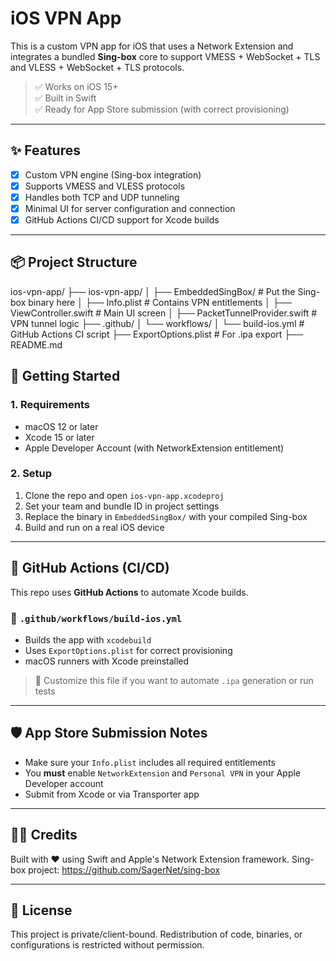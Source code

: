 
# iOS VPN App

This is a custom VPN app for iOS that uses a Network Extension and integrates a bundled **Sing-box** core to support VMESS + WebSocket + TLS and VLESS + WebSocket + TLS protocols.

> ✅ Works on iOS 15+  
> ✅ Built in Swift  
> ✅ Ready for App Store submission (with correct provisioning)

---

## ✨ Features

- [x] Custom VPN engine (Sing-box integration)
- [x] Supports VMESS and VLESS protocols
- [x] Handles both TCP and UDP tunneling
- [x] Minimal UI for server configuration and connection
- [x] GitHub Actions CI/CD support for Xcode builds

---

## 📦 Project Structure

ios-vpn-app/
├── ios-vpn-app/
│ ├── EmbeddedSingBox/ # Put the Sing-box binary here
│ ├── Info.plist # Contains VPN entitlements
│ ├── ViewController.swift # Main UI screen
│ ├── PacketTunnelProvider.swift # VPN tunnel logic
├── .github/
│ └── workflows/
│ └── build-ios.yml # GitHub Actions CI script
├── ExportOptions.plist # For .ipa export
├── README.md

## 🚀 Getting Started

### 1. Requirements

- macOS 12 or later
- Xcode 15 or later
- Apple Developer Account (with NetworkExtension entitlement)

### 2. Setup

1. Clone the repo and open `ios-vpn-app.xcodeproj`
2. Set your team and bundle ID in project settings
3. Replace the binary in `EmbeddedSingBox/` with your compiled Sing-box
4. Build and run on a real iOS device

---

## 🤖 GitHub Actions (CI/CD)

This repo uses **GitHub Actions** to automate Xcode builds.

### 📄 `.github/workflows/build-ios.yml`

- Builds the app with `xcodebuild`
- Uses `ExportOptions.plist` for correct provisioning
- macOS runners with Xcode preinstalled

> 🔧 Customize this file if you want to automate `.ipa` generation or run tests

---

## 🛡️ App Store Submission Notes

- Make sure your `Info.plist` includes all required entitlements
- You **must** enable `NetworkExtension` and `Personal VPN` in your Apple Developer account
- Submit from Xcode or via Transporter app

---

## 🙋‍♂️ Credits

Built with ❤️ using Swift and Apple's Network Extension framework. Sing-box project: https://github.com/SagerNet/sing-box

---

## 📄 License

This project is private/client-bound. Redistribution of code, binaries, or configurations is restricted without permission.
